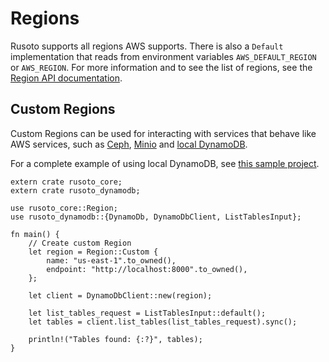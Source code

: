 # Regions

Rusoto supports all regions AWS supports. There is also a `Default` implementation that reads from environment variables `AWS_DEFAULT_REGION` or `AWS_REGION`. For more information and to see the list of regions, see the [Region API documentation](https://rusoto.github.io/rusoto/rusoto_core/region/enum.Region.html).

## Custom Regions

Custom Regions can be used for interacting with services that behave like AWS services, such as [Ceph](https://ceph.com/), [Minio](https://minio.io/) and [local DynamoDB](https://docs.aws.amazon.com/amazondynamodb/latest/developerguide/DynamoDBLocal.html).

For a complete example of using local DynamoDB, see [this sample project](https://github.com/matthewkmayer/matthewkmayer.github.io/tree/master/samples/rusoto-local-dynamodb).

```rust,no_run
extern crate rusoto_core;
extern crate rusoto_dynamodb;

use rusoto_core::Region;
use rusoto_dynamodb::{DynamoDb, DynamoDbClient, ListTablesInput};

fn main() {
    // Create custom Region
    let region = Region::Custom {
        name: "us-east-1".to_owned(),
        endpoint: "http://localhost:8000".to_owned(),
    };

    let client = DynamoDbClient::new(region);

    let list_tables_request = ListTablesInput::default();
    let tables = client.list_tables(list_tables_request).sync();

    println!("Tables found: {:?}", tables);
}
```